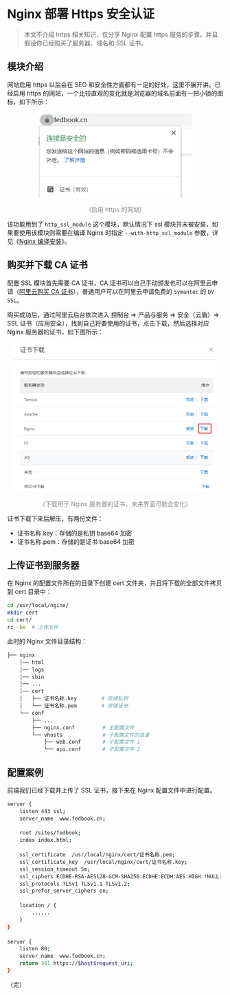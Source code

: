 # Nginx 部署 Https 安全认证

> 本文不介绍 https 相关知识，仅分享 Nginx 配置 https 服务的步骤。并且假设你已经购买了服务器、域名和 SSL 证书。

## 模块介绍

网站启用 https 以后会在 SEO 和安全性方面都有一定的好处，这里不展开讲。已经启用 https 的网站，一个比较直观的变化就是浏览器的域名前面有一把小锁的图标，如下所示：

<div style="text-align: center;">
  <img src="./assets/web-sites-with-https-enabled.png" height="200" alt="Web sites with HTTPS enabled">
  <p style="text-align: center; color: #888;">（启用 https 的网站）</p>
</div>

该功能用到了 `http_ssl_module` 这个模块，默认情况下 ssl 模块并未被安装，如果要使用该模块则需要在编译 Nginx 时指定 `--with-http_ssl_module` 参数，详见《[Nginx 编译安装](/basic-skills/nginx/installation-of-nginx/#编译安装 "Nginx 编译安装")》。

## 购买并下载 CA 证书

配置 SSL 模块首先需要 CA 证书，CA 证书可以自己手动颁发也可以在阿里云申请（[阿里云购买 CA 证书](https://help.aliyun.com/document_detail/28542.html "阿里云购买 CA 证书")），普通用户可以在阿里云申请免费的 `Symantec` 的 `DV SSL`。

购买成功后，通过阿里云后台依次进入 控制台 => 产品与服务 => 安全（云盾）=> SSL 证书（应用安全），找到自己将要使用的证书，点击下载，然后选择对应 Nginx 服务器的证书，如下图所示：

<div style="text-align: center;">
  <img src="./assets/download-ssl-for-nginx.png" height="350" alt="下载用于 Nginx 服务器的证书">
  <p style="text-align: center; color: #888;">（下载用于 Nginx 服务器的证书，未来界面可能会变化）</p>
</div>

证书下载下来后解压，有两份文件：

* 证书名称.key：存储的是私钥 base64 加密
* 证书名称.pem：存储的是证书 base64 加密

## 上传证书到服务器

在 Nginx 的配置文件所在的目录下创建 cert 文件夹，并且将下载的全部文件拷贝到 cert 目录中：

```bash
cd /usr/local/nginx/
mkdir cert
cd cert/
rz -be  # 上传文件
```

此时的 Nginx 文件目录结构：

```bash
├── nginx
    │── html
    │── logs
    │── sbin
    │── ...
    │── cert
    │   ├── 证书名称.key        # 存储私钥
    │   └── 证书名称.pem        # 存储证书
    └── conf
        ├── ...
        ├── nginx.conf         # 主配置文件
        └── vhosts             # 子配置文件的目录
            ├── web.conf       # 子配置文件 1
            └── api.conf       # 子配置文件 2
```

## 配置案例

前端我们已经下载并上传了 SSL 证书，接下来在 Nginx 配置文件中进行配置。

```bash {2,8-13,21-23}
server {
    listen 443 ssl;
    server_name  www.fedbook.cn;

    root /sites/fedbook;
    index index.html;

    ssl_certificate  /usr/local/nginx/cert/证书名称.pem;
    ssl_certificate_key  /usr/local/nginx/cert/证书名称.key;
    ssl_session_timeout 5m;
    ssl_ciphers ECDHE-RSA-AES128-GCM-SHA256:ECDHE:ECDH:AES:HIGH:!NULL:!aNULL:!MD5:!ADH:!RC4;
    ssl_protocols TLSv1 TLSv1.1 TLSv1.2;
    ssl_prefer_server_ciphers on;

    location / {
        ......
    }
}

server {
    listen 80;
    server_name  www.fedbook.cn;
    return 301 https://$host$request_uri;
}
```

（完）
